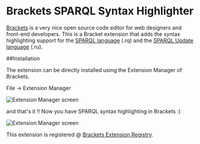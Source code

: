 Brackets SPARQL Syntax Highlighter
===================================

[Brackets](http://brackets.io/) is a very nice open source code editor for web designers and front-end developers. This is a Bracket extension that adds the syntax highlighting support for the [SPARQL language](http://www.w3.org/TR/sparql11-query/) (.rq) and the [SPARQL Update language](http://www.w3.org/TR/sparql11-update/) (.ru).

##Installation

The extension can be directly installed using the Extension Manager of Brackets.

File -> Extension Manager 

![Extension Manager screen](https://raw.githubusercontent.com/nandana/brackets-sparql-syntax-highlighter/master/img/install.png)

and that's it !! Now you have SPARQL syntax highlighting in Brackets :)

![Extension Manager screen](https://raw.githubusercontent.com/nandana/brackets-sparql-syntax-highlighter/master/img/screenshot.png)

This extension is registered @  [Brackets Extension Registry](https://brackets-registry.aboutweb.com/).
